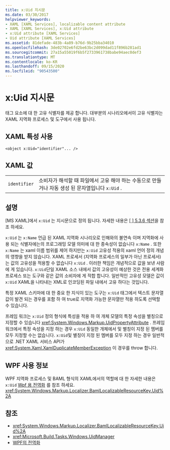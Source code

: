 ```yaml
---
title: x:Uid 지시문
ms.date: 03/30/2017
helpviewer_keywords:
- XAML [XAML Services], localizable content attribute
- XAML [XAML Services], x:Uid attribute
- x:Uid attribute [XAML Services]
- Uid attribute [XAML Services]
ms.assetid: 81defade-483b-4a89-b76d-9b25bba34010
ms.openlocfilehash: 3de02702e6fd2be63bc2d099dad11f896b281ad1
ms.sourcegitcommit: 27a15a55019f6b5f2733961738babe94aec0def3
ms.translationtype: MT
ms.contentlocale: ko-KR
ms.lasthandoff: 09/15/2020
ms.locfileid: "90543500"
---
```

# <a name="xuid-directive"></a>x:Uid 지시문

태그 요소에 대 한 고유 식별자를 제공 합니다. 대부분의 시나리오에서이 고유 식별자는 XAML 지역화 프로세스 및 도구에서 사용 됩니다.

## <a name="xaml-attribute-usage"></a>XAML 특성 사용

```xaml
<object x:Uid="identifier"... />
```

## <a name="xaml-values"></a>XAML 값

|||
|-|-|
|`identifier`|소비자가 해석할 때 파일에서 고유 해야 하는 수동으로 만들거나 자동 생성 된 문자열입니다 `x:Uid` .|

## <a name="remarks"></a>설명

[MS XAML]에서 `x:Uid` 는 지시문으로 정의 됩니다. 자세한 내용은 [ \[ \] 5.3.6 섹션](/previous-versions/msp-n-p/ff650760(v=pandp.10))을 참조 하세요.

`x:Uid` 는 `x:Name` 언급 된 XAML 지역화 시나리오로 인해와의 불연속 이며 지역화에 사용 되는 식별자에는의 프로그래밍 모델 의미에 대 한 종속성이 없습니다 `x:Name` . 또한 `x:Name` 는 xaml 이름 범위를 제어 하지만는 `x:Uid` 고유성 적용의 xaml 언어 정의 개념의 영향을 받지 않습니다. XAML 프로세서 (지역화 프로세스의 일부가 아닌 프로세서)는 값의 고유성을 적용할 수 없습니다 `x:Uid` . 이러한 책임은 개념적으로 값을 보낸 사람에 게 있습니다. `x:Uid`단일 XAML 소스 내에서 값의 고유성이 예상한 것은 전용 세계화 프로세스 또는 도구와 같은 값의 소비자에 게 적합 합니다. 일반적인 고유성 모델은 값이 `x:Uid` XAML을 나타내는 XML로 인코딩된 파일 내에서 고유 하다는 것입니다.

특정 XAML 스키마에 대 한 중요 한 지식이 있는 도구는 `x:Uid` 태그에서 텍스트 문자열 값이 발견 되는 경우를 포함 하 여 true로 지역화 가능한 문자열만 적용 하도록 선택할 수 있습니다.

프레임 워크는 `x:Uid` 정의 형식에 특성을 적용 하 여 개체 모델의 특정 속성을 별칭으로 지정할 수 있습니다 <xref:System.Windows.Markup.UidPropertyAttribute> . 프레임 워크에서 특정 속성을 지정 하는 경우 `x:Uid` 동일한 개체에서 및 별칭이 지정 된 멤버를 모두 지정할 수는 없습니다. `x:Uid`및 별칭이 지정 된 멤버를 모두 지정 하는 경우 일반적으로 .NET XAML 서비스 API가 <xref:System.Xaml.XamlDuplicateMemberException> 이 경우를 throw 합니다.

## <a name="wpf-usage-notes"></a>WPF 사용 정보

WPF 지역화 프로세스 및 BAML 형식의 XAML에서의 역할에 대 한 자세한 내용은 `x:Uid` [Wpf 용 전역화](/dotnet/desktop/wpf/advanced/globalization-for-wpf) 를 참조 하세요. <xref:System.Windows.Markup.Localizer.BamlLocalizableResourceKey.Uid%2A>

## <a name="see-also"></a>참조

- <xref:System.Windows.Markup.Localizer.BamlLocalizableResourceKey.Uid%2A>
- <xref:Microsoft.Build.Tasks.Windows.UidManager>
- [WPF의 전역화](/dotnet/desktop/wpf/advanced/globalization-for-wpf)
